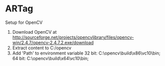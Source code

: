 ARTag
=====
Setup for OpenCV
1. Download OpenCV at http://sourceforge.net/projects/opencvlibrary/files/opencv-win/2.4.7/opencv-2.4.7.2.exe/download
2. Extract content to C:/opencv
3. Add 'Path' to environment variable 
    32 bit: C:\opencv\build\x86\vc10\bin;
    64 bit: C:\opencv\build\x64\vc10\bin;
